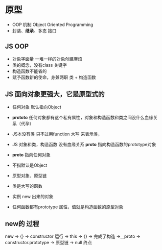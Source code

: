 # 原型
- OOP 机制 Object Oriented Programming
- 封装、**继承**、多态 接口

## JS OOP
- 对象字面量 一堆一样的对象创建麻烦
- 类的概念，没有class 关键字
- 构造函数不能省的
- 赋予函数新的使命，身兼两职
    类 + 构造函数

## JS 面向对象更强大，它是原型式的
- 任何对象 默认指向Object 
- __prototo__
  任何对象都有这个私有属性，对象和构造函数和类之间没什么血缘关系（代孕）

- JS本没有类
  只不过用function 大写 来表示类，
- JS 对象和类，构造函数 没有血缘关系
  __proto__ 指向构造函数的prototype对象
- __proto__ 指向任何对象
- 不指默认是Object
- 原型对象、原型链
- 类是大写的函数
- 实例 new 出来的对象
- 任何函数都有prototype 属性，值就是构造函数的原型对象
## new的 过程
new -> {} -> constructor 运行 -> this -> {} -> 完成了构造 ->__proto -> constructor.prototype -> 原型链 -> null 终点